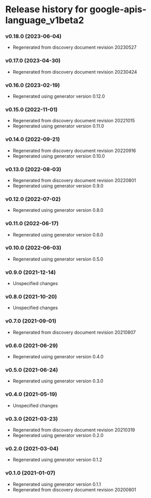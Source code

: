 # Release history for google-apis-language_v1beta2

### v0.18.0 (2023-06-04)

* Regenerated from discovery document revision 20230527

### v0.17.0 (2023-04-30)

* Regenerated from discovery document revision 20230424

### v0.16.0 (2023-02-19)

* Regenerated using generator version 0.12.0

### v0.15.0 (2022-11-01)

* Regenerated from discovery document revision 20221015
* Regenerated using generator version 0.11.0

### v0.14.0 (2022-09-21)

* Regenerated from discovery document revision 20220916
* Regenerated using generator version 0.10.0

### v0.13.0 (2022-08-03)

* Regenerated from discovery document revision 20220801
* Regenerated using generator version 0.9.0

### v0.12.0 (2022-07-02)

* Regenerated using generator version 0.8.0

### v0.11.0 (2022-06-17)

* Regenerated using generator version 0.6.0

### v0.10.0 (2022-06-03)

* Regenerated using generator version 0.5.0

### v0.9.0 (2021-12-14)

* Unspecified changes

### v0.8.0 (2021-10-20)

* Unspecified changes

### v0.7.0 (2021-09-01)

* Regenerated from discovery document revision 20210807

### v0.6.0 (2021-06-29)

* Regenerated using generator version 0.4.0

### v0.5.0 (2021-06-24)

* Regenerated using generator version 0.3.0

### v0.4.0 (2021-05-19)

* Unspecified changes

### v0.3.0 (2021-03-23)

* Regenerated from discovery document revision 20210319
* Regenerated using generator version 0.2.0

### v0.2.0 (2021-03-04)

* Regenerated using generator version 0.1.2

### v0.1.0 (2021-01-07)

* Regenerated using generator version 0.1.1
* Regenerated from discovery document revision 20200801


